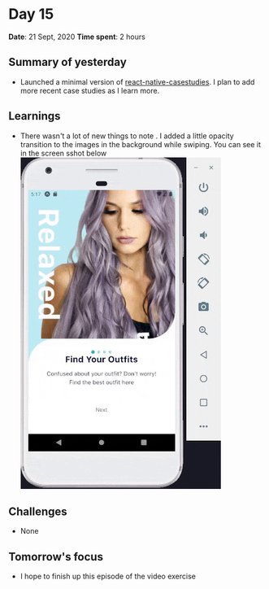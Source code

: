 # Day 15

**Date**: 21 Sept, 2020
**Time spent**: 2 hours

## Summary of yesterday

- Launched a minimal version of [react-native-casestudies](https://github.com/vickOnRails/react-native-casestudies). I plan to add more recent case studies as I learn more.

## Learnings

- There wasn't a lot of new things to note . I added a little opacity transition to the images in the background while swiping. You can see it in the screen sshot below <br/>
  ![Opacity Animation Demo](./images/gif/../../../images/gifs/react-native-opacity-animation.gif)

## Challenges

- None

## Tomorrow's focus

- I hope to finish up this episode of the video exercise
